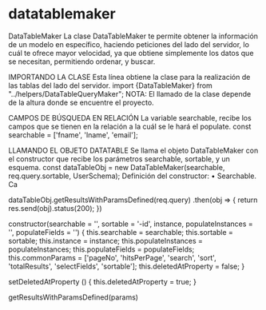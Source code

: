 # datatablemaker
DataTableMaker
La clase DataTableMaker te permite obtener la información de un modelo en específico, haciendo peticiones del lado del servidor, lo cuál te ofrece mayor velocidad, ya que obtiene simplemente los datos que se necesitan, permitiendo ordenar, y buscar.

IMPORTANDO LA CLASE
Esta línea obtiene la clase para la realización de las tablas del lado del servidor.
import {DataTableMaker} from "../helpers/DataTableQueryMaker";
NOTA: El llamado de la clase depende de la altura donde se encuentre el proyecto.

CAMPOS DE BÚSQUEDA EN RELACIÓN
La variable searchable, recibe los campos que se tienen en la relación a la cuál se le hará el populate.
const searchable = ['fname', 'lname', 'email'];

LLAMANDO EL OBJETO DATATABLE
Se llama el objeto DataTableMaker con el constructor que recibe los parámetros searchable, sortable, y un esquema.
const dataTableObj = new DataTableMaker(searchable, req.query.sortable, UserSchema);
Definición del constructor:
•	Searchable. Ca

dataTableObj.getResultsWithParamsDefined(req.query)
  .then(obj => {
    return res.send(obj).status(200);
  })


constructor(searchable = '', sortable = '-id', instance, populateInstances = '', populateFields = '') {
  this.searchable = searchable;
  this.sortable = sortable;
  this.instance = instance;
  this.populateInstances = populateInstances;
  this.populateFields = populateFields;
  this.commonParams = ['pageNo', 'hitsPerPage', 'search', 'sort', 'totalResults', 'selectFields', 'sortable'];
  this.deletedAtProperty = false;
}


setDeletedAtProperty () {
  this.deletedAtProperty = true;
}


getResultsWithParamsDefined(params)
